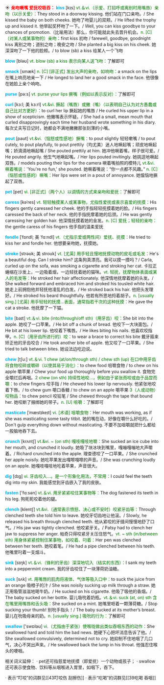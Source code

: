 ☀ <font color="red">**亲吻噘嘴 爱抚咬吸吞：**</font>
<font color="sky blue">**kiss**</font> [kɪs] 
<font color="rgb(227, 108, 9)">vt.＆vi.（示爱、打招呼或离别时用嘴唇）亲吻（以示关爱）：</font>They stood in a doorway kissing. 他们站在门口亲吻。/ She kissed the baby on both cheeks. 她吻了吻婴儿的双颊。/ He lifted the trophy up and kissed it. 他举起奖杯吻了一下。/ Well, you can kiss goodbye to your chances of promotion.（比喻用法）那么，你可能就此失去晋升机会。<font color="rgb(227, 108, 9)">n. [C]（对某人或某事物的）亲吻：</font>first kiss 初吻 / farewell, goodbye, goodnight kiss 离别之吻；道别之吻；晚安之吻 / She planted a big kiss on his cheek. 她深深吻了一下他的脸颊。/ to blow (sb) a kiss 给某人一个飞吻

<font color="sky blue">**blow**</font> [bləʊ] 
<font color="rgb(227, 108, 9)">vt. blow (sb) a kiss 表示向某人送飞吻：</font>了解即可

<font color="sky blue">**smack**</font> [smæk]
<font color="rgb(227, 108, 9)">n. [C] [非正式] 发出大声的亲吻，如响吻：</font>a smack on the lips 在嘴上响亮地亲一下 / He longed to land her a good smack in the face. 他很像在她脸上亲个响吻。

<font color="sky blue">**purse**</font> [pə:s] 
<font color="rgb(227, 108, 9)">vt. purse your lips 撅嘴（例如以表示反对）：</font>了解即可
           
<font color="sky blue">**curl**</font> [kɜ:l; 美 kɜ:rl]
<font color="rgb(227, 108, 9)">vt.&vi. 撅起（嘴唇）或撇（嘴）（以表明自己认为对方愚蠢或自己比对方更好）：</font>to curl her lip 撅起她的嘴唇 / He curled his upper lip in a show of scepticism. 他撇嘴表示怀疑。/ She had a small, mean mouth that curled disapprovingly each time her husband wrote something in his diary. 每次丈夫写日记时，她都会不满地撇撇那张刻薄的小嘴。
     
<font color="sky blue">**pout**</font> [paʊt]
<font color="rgb(227, 108, 9)">vt.&vi.（恼怒或性感地）撅嘴：</font>to pout slightly 轻轻嗽嘴 / to pout cutely, to pout playfully, to pout prettily（均尤美）迷人地噘起嘴；顽皮地噘起嘴；娇滴滴地噘起嘴 / She pouted prettily at him. 她冲他噘着嘴，样子很可爱。/ He pouted angrily. 他生气地噘起嘴。/ Her lips pouted invitingly. 她挑逗地噘起双唇。/ models pouting their lips for the camera 噘着嘴拍照的模特儿 <font color="rgb(227, 108, 9)">vt.&vi. 噘着嘴说：</font>'You're no fun,' she pouted. 她噘着嘴说：“你一点都不风趣。” <font color="rgb(227, 108, 9)">n. [C]（恼怒或性感的）噘嘴：</font>Her lips were set in a pout of annoyance. 她愠恼地撅起了双唇。

<font color="sky blue">**pet**</font> [pet] 
<font color="rgb(227, 108, 9)">vi. [非正式]（两个人）以调情的方式来亲吻和爱抚：</font>了解即可
           
<font color="sky blue">**caress**</font> [kəˈres]
<font color="rgb(227, 108, 9)">vt. 轻轻触摸某人或某事物，尤指性爱抚或表示喜爱的抚摸：</font>His fingers gently caressed her cheek. 他的手指轻轻抚摸着她的脸。/ His fingers caressed the back of her neck. 他的手指抚摩着她的后颈。/ He was gently caressing her golden hair. 他深情抚摸着她的金发。<font color="rgb(227, 108, 9)">n. [C] 爱抚；轻轻的亲吻：</font>the gentle caress of his fingers 他手指的温柔爱抚
           
<font color="sky blue">**fondle**</font> [ˈfɒndl; 美 ˈfɑ:ndl]
<font color="rgb(227, 108, 9)">vt.（尤指示爱或两性间）爱抚、抚摸：</font>He tried to kiss her and fondle her. 他想要亲吻她，抚摸她。
           
<font color="sky blue">**stroke**</font> [strəʊk; 美 stroʊk]
<font color="rgb(227, 108, 9)">vt. [尤英] 用手轻且慢地抚摸动物的皮毛或毛发：</font>He's a beautiful dog. Can I stroke him? 这条狗真漂亮。我可以摸一摸吗？/ Carla, curled up on the sofa, was smoking a cigarette and stroking her cat. 卡拉正蜷缩在沙发上，一边吸着烟，一边轻抚着她的猫咪。<font color="rgb(227, 108, 9)">vt. 轻抚，抚摩物体表面或某人的毛发等：</font>He stroked her hair affectionately. 他深情地抚摩着她的头发。/ She walked forward and embraced him and stroked his tousled white hair. 她走上前拥抱他并轻抚他凌乱的白发。/ He stroked back his hair. 他把头发理好。/ He stroked his beard thoughtfully. 他若有所思地捋着胡子。<font color="rgb(227, 108, 9)">n. [usually sing.] [尤英] 用手轻轻的抚摸…表面，通常指若干次的这种抚摸：</font>He gave the cat a stroke. 他抚摩了一下猫。
 
<font color="sky blue">**bite**</font> [baɪt] 
<font color="rgb(227, 108, 9)">vt.＆vi. bite (into/through/off sth)（用牙齿）咬：</font>She bit into the apple. 她咬了一口苹果。/ He bit off a chunk of bread. 他咬下一大块面包。/ He bit at his lower lip. 他咬着下嘴唇。/ He likes biting his nails. 他喜欢咬指甲。<font color="rgb(227, 108, 9)">n. [C]（用牙齿所进行的）咬：</font>to wear a brace to correct his bite 戴牙箍来矫正他的牙齿咬合 / He took another bite of apple. 他又咬了一口苹果。/ She tried to talk between bites. 她设法边吃边说。

<font color="sky blue">**chew**</font> [tʃu:] 
<font color="rgb(227, 108, 9)">vt.＆vi. 1 chew (at/on/through sth) / chew sth (up) 在口中用牙齿将食物咬碎或嚼碎（以使其易于消化）：</font>to chew food 咀嚼食物 / to chew on his apple 嚼苹果 / Chew your food up thoroughly before you swallow it. 食物完全嚼烂后再咽。<font color="rgb(227, 108, 9)">2 chew (on sth) 持续性地咬…，例如由于紧张而咬或由于品尝而嚼：</font>to chew fingers 咬手指 / He chewed his lower lip nervously. 他紧张地咬着下唇。/ to chew gum 嚼口香糖 / to chew on an apple 嚼苹果 <font color="rgb(227, 108, 9)">3（人或动物）咬物品：</font>to chew pencil 咬铅笔 / She chewed through the tape that bound her. 她咬断了捆绑她的带子。<font color="rgb(227, 108, 9)">n. [U] 咀嚼：</font>了解即可
           
<font color="sky blue">**masticate**</font> [ˈmæstɪkeɪt]
<font color="rgb(227, 108, 9)">vi. [术语] 咀嚼食物：</font>Her mouth was working, as if she was masticating some tasty titbit. 她的嘴在动，好像在嚼什么好吃的。/ Don't gulp everything down without masticating. 不要不加咀嚼就把什么都给一股脑地吞下去。
           
<font color="sky blue">**crunch**</font> [krʌntʃ]
<font color="rgb(227, 108, 9)">vt.&vi. ~ (on sth) 嘎吱嘎吱地嚼：</font>She sucked an ice cube into her mouth, and crunched it loudly. 她吸了块冰块到嘴里，嘎嘣嘎嘣地大声嚼着。/ Richard crunched into the apple. 理查德咬了一口苹果。/ She crunched her apple noisily. 她吃苹果发出嘎嚓嘎嚓的声音。/ She was crunching loudly on an apple. 她嘎吱嘎吱地吃着苹果，声音很大。

<font color="sky blue">**dig**</font> [dɪɡ] 
<font color="rgb(227, 108, 9)">vi. 牙齿咬入…。是一个形象化用法，不常用：</font>I could feel the teeth dig into my skin. 我能感觉到牙齿嵌入了我的皮肤。

<font color="sky blue">**fasten**</font> ['fɑːsən] 
<font color="rgb(227, 108, 9)">vt.＆vi. 用牙紧紧咬住某事物等：</font>The dog fastened its teeth in his leg. 狗死死咬着他的腿。
           
<font color="sky blue">**clench**</font> [klentʃ]
<font color="rgb(227, 108, 9)">vt.&vi.（通常表示愤怒、决心或不安时）咬紧牙齿等：</font>Through clenched teeth she told him to leave. 她咬牙切齿地让他滚。/ Slowly, he released his breath through clenched teeth. 他从紧咬的牙缝间慢慢地舒了口气。/ His jaw was tightly clenched. 他咬紧牙关。/ Patsy had to clench her jaw to suppress her anger. 帕奇只得咬紧牙关压住怒气。<font color="rgb(227, 108, 9)">vt. ~ sth (in/between sth) 用身体紧紧控制住某事物，如咬着、叼着：</font>Her pen was clenched between her teeth. 她咬着笔。/ He had a pipe clenched between his teeth. 他嘴里叼着一支烟斗。

<font color="sky blue">**sink**</font> [sɪŋk] 
<font color="rgb(227, 108, 9)">vt.＆vi.（锋利的牙齿）深深地切入（结实的东西）：</font>I sank my teeth into a peppermint cream. 我的牙齿咬住了一块薄荷奶油糖。

<font color="sky blue">**suck**</font> [sʌk] 
<font color="rgb(227, 108, 9)">vt. 用嘴唇的肌肉将液体、气体等吸入口中：</font>to suck the juice from an orange 吸橙子的汁 / She was noisily sucking up milk through a straw. 她正用吸管滋滋地喝牛奶。/ He sucked on his cigarette. 他吸了吸他的香烟。/ The baby sucked on her bottle. 婴儿吸吮着奶瓶。<font color="rgb(227, 108, 9)">vt.＆vi. suck (at, on) sth 含在嘴里用嘴唇和舌头吸：</font>She sucked on a mint. 她嘴里咂着一颗薄荷糖。/ Stop sucking your thumb! 别吮手指头！/ The baby sucked at its mother’s breast. 婴儿在吮吸母亲的奶。<font color="rgb(227, 108, 9)">n. [usually sing.] 吸吮的行为：</font>了解即可

<font color="sky blue">**swallow**</font> ['swɒləʊ] 
<font color="rgb(227, 108, 9)">vi.（尤指由于紧张）使喉咙做出类似吞咽东西的动作：</font>She swallowed hard and told him the bad news. 她硬下心把坏消息告诉了他。/ She swallowed convulsively, determined not to cry. 她抑制不住地咽了几口气，决心不哭出声来。/ He swallowed back the lump in his throat. 他强忍住喉头的哽咽。

相关词义延伸：
· pet还可指慈爱地抚摸（即爱抚）一个动物或孩子；
· swallow还可表示使食物、饮料等从咽喉进入胃里，如咽下，吞下。

· 表示“叮咬”的词群见[[43叮咬伤 刮擦伤]]
· 表示“吃喝”的词群见[[39吃喝 吞咽]]
